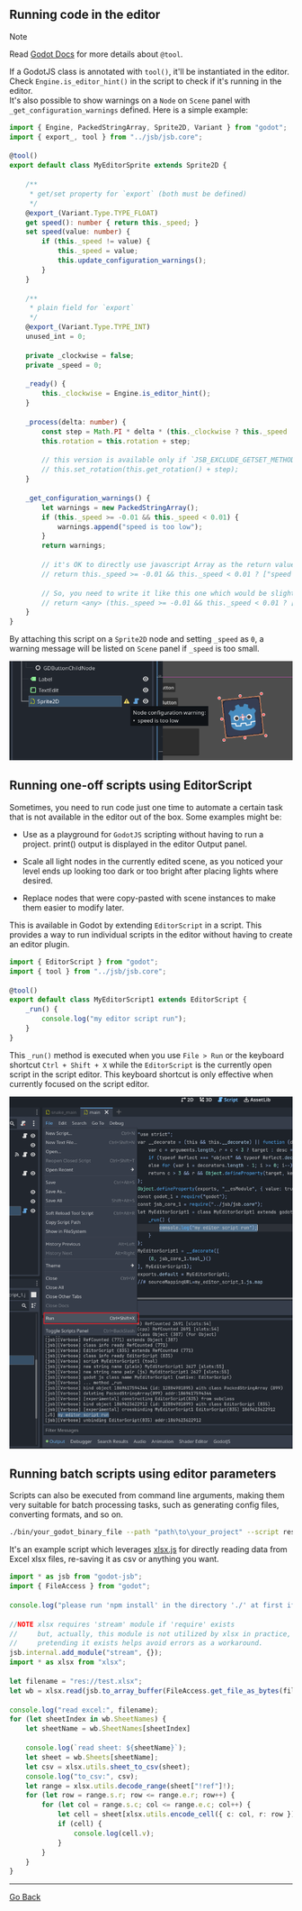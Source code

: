 
## Running code in the editor

> [!NOTE] 
> Read [Godot Docs](https://docs.godotengine.org/en/stable/tutorials/plugins/running_code_in_the_editor.html#what-is-tool) for more details about `@tool`.


If a GodotJS class is annotated with `tool()`, it'll be instantiated in the editor. Check `Engine.is_editor_hint()` in the script to check if it's running in the editor.  
It's also possible to show warnings on a `Node` on `Scene` panel with `_get_configuration_warnings` defined. Here is a simple example:

```ts
import { Engine, PackedStringArray, Sprite2D, Variant } from "godot";
import { export_, tool } from "../jsb/jsb.core";

@tool()
export default class MyEditorSprite extends Sprite2D {

    /**
     * get/set property for `export` (both must be defined)
     */
    @export_(Variant.Type.TYPE_FLOAT)
    get speed(): number { return this._speed; }
    set speed(value: number) {
        if (this._speed != value) {
            this._speed = value;
            this.update_configuration_warnings();
        }
    }

    /**
     * plain field for `export`
     */
    @export_(Variant.Type.TYPE_INT)
    unused_int = 0;

    private _clockwise = false;
    private _speed = 0;

    _ready() {
        this._clockwise = Engine.is_editor_hint();
    }

    _process(delta: number) {
        const step = Math.PI * delta * (this._clockwise ? this._speed : -this._speed);
        this.rotation = this.rotation + step;

        // this version is available only if `JSB_EXCLUDE_GETSET_METHODS` is disabled on your side
        // this.set_rotation(this.get_rotation() + step);
    }

    _get_configuration_warnings() {
        let warnings = new PackedStringArray();
        if (this._speed >= -0.01 && this._speed < 0.01) {
            warnings.append("speed is too low");
        }
        return warnings;

        // it's OK to directly use javascript Array as the return value (except the complains from ts compiler):
        // return this._speed >= -0.01 && this._speed < 0.01 ? ["speed is too low"] : [];
        
        // So, you need to write it like this one which would be slightly ugly:
        // return <any> (this._speed >= -0.01 && this._speed < 0.01 ? ["speed is too low"] : []);
    }
}
```

By attaching this script on a `Sprite2D` node and setting `_speed` as `0`, a warning message will be listed on `Scene` panel if `_speed` is too small.

![show warnings on node](./assets/update_configuration_warnings.png)


## Running one-off scripts using EditorScript
Sometimes, you need to run code just one time to automate a certain task that is not available in the editor out of the box. Some examples might be:

- Use as a playground for `GodotJS` scripting without having to run a project. print() output is displayed in the editor Output panel.

- Scale all light nodes in the currently edited scene, as you noticed your level ends up looking too dark or too bright after placing lights where desired.

- Replace nodes that were copy-pasted with scene instances to make them easier to modify later.

This is available in Godot by extending `EditorScript` in a script. This provides a way to run individual scripts in the editor without having to create an editor plugin.

```ts 
import { EditorScript } from "godot";
import { tool } from "../jsb/jsb.core";

@tool()
export default class MyEditorScript1 extends EditorScript {
    _run() {
        console.log("my editor script run");
    }
}
```

This `_run()` method is executed when you use `File > Run` or the keyboard shortcut `Ctrl + Shift + X` while the `EditorScript` is the currently open script in the script editor. This keyboard shortcut is only effective when currently focused on the script editor.

![run_editor_script.png](./assets/run_editor_script.png)

## Running batch scripts using editor parameters
Scripts can also be executed from command line arguments, making them very suitable for batch processing tasks, such as generating config files, converting formats, and so on.

```sh
./bin/your_godot_binary_file --path "path\to\your_project" --script res://tests/read_xlsx.ts
```

It's an example script which leverages [xlsx.js](https://www.npmjs.com/package/xlsx) for directly reading data from Excel xlsx files, re-saving it as csv or anything you want.

```ts
import * as jsb from "godot-jsb";
import { FileAccess } from "godot";

console.log("please run 'npm install' in the directory './' at first if 'xlsx' module can not be resolved");

//NOTE xlsx requires 'stream' module if 'require' exists
//     but, actually, this module is not utilized by xlsx in practice, 
//     pretending it exists helps avoid errors as a workaround.
jsb.internal.add_module("stream", {});
import * as xlsx from "xlsx";

let filename = "res://test.xlsx";
let wb = xlsx.read(jsb.to_array_buffer(FileAccess.get_file_as_bytes(filename)), { type: "buffer" });

console.log("read excel:", filename);
for (let sheetIndex in wb.SheetNames) {
    let sheetName = wb.SheetNames[sheetIndex]

    console.log(`read sheet: ${sheetName}`);
    let sheet = wb.Sheets[sheetName];
    let csv = xlsx.utils.sheet_to_csv(sheet);
    console.log("to_csv:", csv);
    let range = xlsx.utils.decode_range(sheet["!ref"]!);
    for (let row = range.s.r; row <= range.e.r; row++) {
        for (let col = range.s.c; col <= range.e.c; col++) {
            let cell = sheet[xlsx.utils.encode_cell({ c: col, r: row })];
            if (cell) {
                console.log(cell.v);
            }
        }
    }
}

```

---

[Go Back](../README.md)
